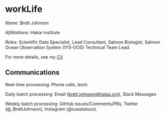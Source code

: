 # workLife

*Name*:  Brett Johnson

*Afillitations:* Hakai Institute

*Roles:* Scientific Data Specialist, Lead Consultant, Salmon Biologist, Salmon Ocean Observation System (IYS-OOS) Technical Team Lead.

For more details, see my [CV](https://github.com/Br-Johnson/CV/blob/master/cv.pdf)

## Communications

Real-time processing: Phone calls, texts

Daily batch processing: Email (brett.johnson@hakai.org), Slack Messages

Weekly batch processing: GitHub Issues/Comments/PRs, Twitter (@_BrettJohnson), Instagram (@coastaloco).

